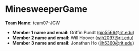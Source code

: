 # MinesweeperGame

**Team Name:** team07-JGW

* **Member 1 name and email:**    Griffin Pundt (gjp5566@rit.edu)
* **Member 2 name and email:**    Will Hoover (wjh2097@rit.edu)
* **Member 3 name and email:**    Jonathan Ho (jlh5360@rit.edu)
